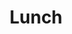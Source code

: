 ---
category: session
permalink:
accepted: true
published: true

title: Lunch
summary:
presenters:

start: "1:30pm"
day: 2
---